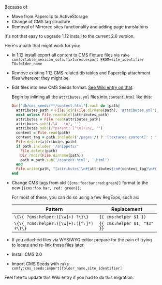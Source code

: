 Because of:

- Move from Paperclip to ActiveStorage
- Change of CMS tag structure
- Removal of Mirrored sites functionality and adding page translations

It's not that easy to upgrade 1.12 install to the current 2.0 version.

Here's a path that might work for you:

- In 1.12 install export all content to CMS Fixture files via `rake comfortable_mexican_sofa:fixtures:export FROM=site_identifier TO=folder_name`
- Remove existing 1.12 CMS related db tables and Paperclip attachment files wherever they might be.
- Edit files into new CMS Seeds format. [See Wiki entry on that](//github.com/comfy/comfortable-mexican-sofa/wiki/Docs:-CMS-Seeds).

  Begin by inlining all the `attributes.yml` files into `content.html` like this:

  ```ruby
  Dir['db/cms_seeds/**/content.html'].each do |path|
    attributes_path = File.join(File.dirname(path), 'attributes.yml')
    next unless File.readable?(attributes_path)
    attributes = File.read(attributes_path)
    attributes.sub!(/\A---\n/, '')
    attributes.sub!(/^parent: [^\n]+\n/, '')
    content = File.read(path)
    content_tag = path.include?('/pages'/) ? '[textarea content]' : '[content]'
    File.delete(attributes_path)
    if path.include? '/snippets/'
      File.delete(path)
      Dir.rmdir(File.dirname(path))
      path = path.sub('/content.html', '.html')
    end
    File.write(path, "[attributes]\n#{attributes}\n#{content_tag}\n#{content}")
  end
  ```

- Change CMS tags from old `{{cms:foo:bar:red:green}}` format to the new `{{cms:foo bar, red: green}}`.

  For most of these, you can do so using a few RegExps, such as:

  | Pattern | Replacement |
  |---------|-------------|
  | `\{\{ ?cms:helper:([\w]+) ?\}\}` | `{{ cms:helper $1 }}` |
  | `\{\{ ?cms:helper:([\w]+):([^:]*) ?\}\}` | `{{ cms:helper $1, "$2" }}` |

- If you attached files via WYSIWYG editor prepare for the pain of trying to locate and re-link those files later.
- Install CMS 2.0
- Import CMS Seeds with `rake comfy:cms_seeds:import[folder_name,site_identifier]`

Feel free to update this Wiki entry if you had to do this migration.

